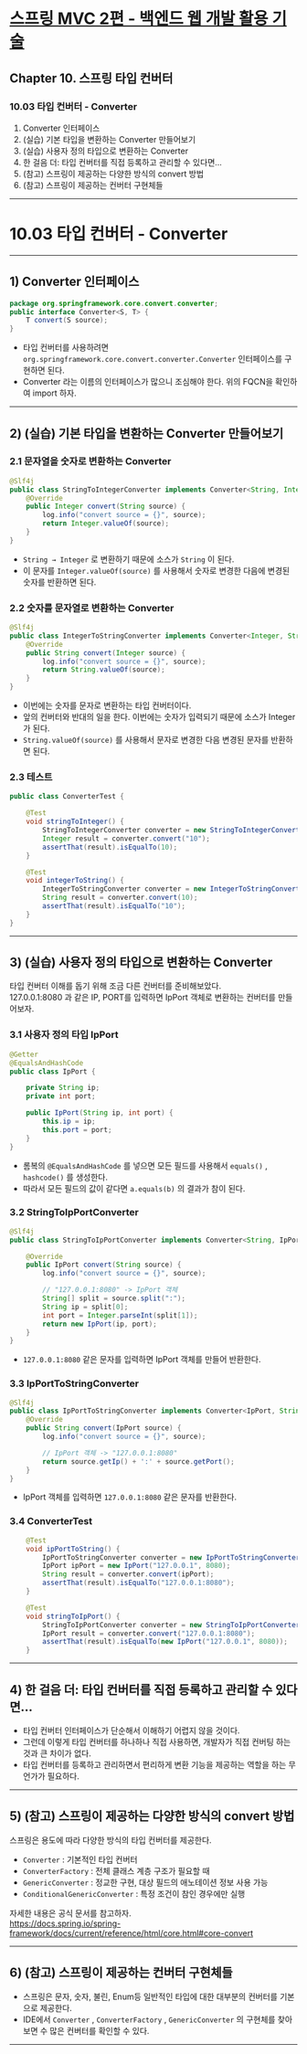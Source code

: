 # <a href = "../README.md" target="_blank">스프링 MVC 2편 - 백엔드 웹 개발 활용 기술</a>
## Chapter 10. 스프링 타입 컨버터
### 10.03 타입 컨버터 - Converter
1) Converter 인터페이스
2) (실습) 기본 타입을 변환하는 Converter 만들어보기
3) (실습) 사용자 정의 타입으로 변환하는 Converter
4) 한 걸음 더: 타입 컨버터를 직접 등록하고 관리할 수 있다면...
5) (참고) 스프링이 제공하는 다양한 방식의 convert 방법
6) (참고) 스프링이 제공하는 컨버터 구현체들

---

# 10.03 타입 컨버터 - Converter

---

## 1) Converter 인터페이스
```java
package org.springframework.core.convert.converter;
public interface Converter<S, T> {
    T convert(S source);
}
```
- 타입 컨버터를 사용하려면 `org.springframework.core.convert.converter.Converter`
인터페이스를 구현하면 된다.
- Converter 라는 이름의 인터페이스가 많으니 조심해야 한다. 위의 FQCN을 확인하여 import 하자.

---

## 2) (실습) 기본 타입을 변환하는 Converter 만들어보기

### 2.1 문자열을 숫자로 변환하는 Converter
```java
@Slf4j
public class StringToIntegerConverter implements Converter<String, Integer> {
    @Override
    public Integer convert(String source) {
        log.info("convert source = {}", source);
        return Integer.valueOf(source);
    }
}
```
- `String → Integer` 로 변환하기 때문에 소스가 `String` 이 된다.
- 이 문자를 `Integer.valueOf(source)` 를 사용해서 숫자로 변경한 다음에 변경된 숫자를 반환하면 된다.

### 2.2 숫자를 문자열로 변환하는 Converter
```java
@Slf4j
public class IntegerToStringConverter implements Converter<Integer, String> {
    @Override
    public String convert(Integer source) {
        log.info("convert source = {}", source);
        return String.valueOf(source);
    }
}
```
- 이번에는 숫자를 문자로 변환하는 타입 컨버터이다.
- 앞의 컨버터와 반대의 일을 한다. 이번에는 숫자가 입력되기 때문에 소스가 Integer 가 된다.
- `String.valueOf(source)` 를 사용해서 문자로 변경한 다음 변경된 문자를 반환하면 된다.

### 2.3 테스트
```java
public class ConverterTest {

    @Test
    void stringToInteger() {
        StringToIntegerConverter converter = new StringToIntegerConverter();
        Integer result = converter.convert("10");
        assertThat(result).isEqualTo(10);
    }

    @Test
    void integerToString() {
        IntegerToStringConverter converter = new IntegerToStringConverter();
        String result = converter.convert(10);
        assertThat(result).isEqualTo("10");
    }
}
```

---

## 3) (실습) 사용자 정의 타입으로 변환하는 Converter
타입 컨버터 이해를 돕기 위해 조금 다른 컨버터를 준비해보았다.  
127.0.0.1:8080 과 같은 IP, PORT를 입력하면 IpPort 객체로 변환하는 컨버터를 만들어보자.  

### 3.1 사용자 정의 타입 IpPort
```java
@Getter
@EqualsAndHashCode
public class IpPort {

    private String ip;
    private int port;

    public IpPort(String ip, int port) {
        this.ip = ip;
        this.port = port;
    }
}
```
- 롬복의 `@EqualsAndHashCode` 를 넣으면 모든 필드를 사용해서 `equals()` , `hashcode()` 를 생성한다.
- 따라서 모든 필드의 값이 같다면 `a.equals(b)` 의 결과가 참이 된다.

### 3.2 StringToIpPortConverter
```java
@Slf4j
public class StringToIpPortConverter implements Converter<String, IpPort> {

    @Override
    public IpPort convert(String source) {
        log.info("convert source = {}", source);

        // "127.0.0.1:8080" -> IpPort 객체
        String[] split = source.split(":");
        String ip = split[0];
        int port = Integer.parseInt(split[1]);
        return new IpPort(ip, port);
    }
}
```
- `127.0.0.1:8080` 같은 문자를 입력하면 IpPort 객체를 만들어 반환한다.

### 3.3 IpPortToStringConverter
```java
@Slf4j
public class IpPortToStringConverter implements Converter<IpPort, String> {
    @Override
    public String convert(IpPort source) {
        log.info("convert source = {}", source);

        // IpPort 객체 -> "127.0.0.1:8080"
        return source.getIp() + ':' + source.getPort();
    }
}
```
- IpPort 객체를 입력하면 `127.0.0.1:8080` 같은 문자를 반환한다.

### 3.4 ConverterTest
```java
    @Test
    void ipPortToString() {
        IpPortToStringConverter converter = new IpPortToStringConverter();
        IpPort ipPort = new IpPort("127.0.0.1", 8080);
        String result = converter.convert(ipPort);
        assertThat(result).isEqualTo("127.0.0.1:8080");
    }

    @Test
    void stringToIpPort() {
        StringToIpPortConverter converter = new StringToIpPortConverter();
        IpPort result = converter.convert("127.0.0.1:8080");
        assertThat(result).isEqualTo(new IpPort("127.0.0.1", 8080));
    }
```

---

## 4) 한 걸음 더: 타입 컨버터를 직접 등록하고 관리할 수 있다면...
- 타입 컨버터 인터페이스가 단순해서 이해하기 어렵지 않을 것이다.
- 그런데 이렇게 타입 컨버터를 하나하나 직접 사용하면, 개발자가 직접 컨버팅 하는 것과 큰 차이가 없다.
- 타입 컨버터를 등록하고 관리하면서 편리하게 변환 기능을 제공하는 역할을 하는 무언가가 필요하다.

---

## 5) (참고) 스프링이 제공하는 다양한 방식의 convert 방법
스프링은 용도에 따라 다양한 방식의 타입 컨버터를 제공한다.

- `Converter` : 기본적인 타입 컨버터
- `ConverterFactory` : 전체 클래스 계층 구조가 필요할 때
- `GenericConverter` : 정교한 구현, 대상 필드의 애노테이션 정보 사용 가능
- `ConditionalGenericConverter` : 특정 조건이 참인 경우에만 실행 

자세한 내용은 공식 문서를 참고하자.  
https://docs.spring.io/spring-framework/docs/current/reference/html/core.html#core-convert

---

## 6) (참고) 스프링이 제공하는 컨버터 구현체들
- 스프링은 문자, 숫자, 불린, Enum등 일반적인 타입에 대한 대부분의 컨버터를 기본으로 제공한다.
- IDE에서 `Converter` , `ConverterFactory` , `GenericConverter` 의 구현체를 찾아보면 수 많은 컨버터를 확인할
수 있다.

---

